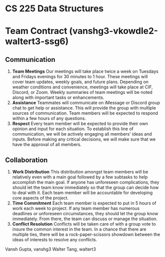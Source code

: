 # CS 225 Data Structures

# Team Contract (vanshg3-vkowdle2-waltert3-ssg6)

## Communication
1. **Team Meetings** Our meetings will take place twice a week on Tuesdays and Fridays evenings for 30 minutes to 1 hour. These meetings will cover team updates, weekly goals, and future plans. Depending on weather conditions and convenience, meetings will take place at CIF, Discord, or Zoom. Weekly summaries of team meetings will be noted along with important tasks or enhancements. 
2. **Assistance** Teammates will communicate on iMessage or Discord group chat to get help or assistance. This will provide the group with multiple sources of communication. Team members will be expected to respond within a few hours of any questions.
3. **Respect** Every team member will be expected to provide their own opinion and input for each situation. To establish this line of communication, we will be actively engaging all members' ideas and inputs. Before making any critical decisions, we will make sure that we have the approval of all members.

## Collaboration
1. **Work Distribution** This distribution amongst team members will be relatively even with a main goal followed by a few subtasks to help accomplish the main goal. If anyone has unforeseen complications, they should let the team know immediately so that the group can decide how to deal with it. Each team member will be accountable for developing core aspects of the project.
2. **Time Commitment** Each team member is expected to put in 5 hours of work each week to project. If any team member has numerous deadlines or unforeseen circumstances, they should let the group know immediately. From there, the team can discuss or manage the situation.
3. **Conflict Resolution** Conflicts will be taken care of with a group vote to insure the common interest in the team. In a chance that there are multiple ties, there will be a rock-paper-scissors showdown between the ideas of interests to resolve any conflicts.

Vansh Gupta, vanshg3
Walter Tang, waltert3